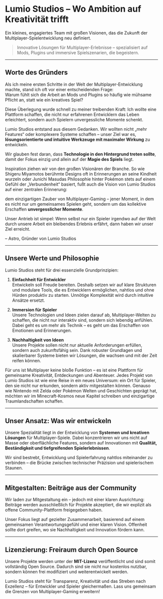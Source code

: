 # Lumio Studios – Wo Ambition auf Kreativität trifft  
Ein kleines, engagiertes Team mit großen Visionen, das die Zukunft der Multiplayer-Spielentwicklung neu definiert.

> Innovative Lösungen für Multiplayer-Erlebnisse – spezialisiert auf Mods, Plugins und immersive Spielszenarien, die begeistern.

---

## Worte des Gründers  

Als ich meine ersten Schritte in der Welt der Multiplayer-Entwicklung machte, stand ich oft vor einer entscheidenden Frage:  
Warum fühlt sich die Arbeit an Mods und Plugins so häufig wie mühsame Pflicht an, statt wie ein kreatives Spiel?  

Diese Überlegung wurde schnell zu meiner treibenden Kraft: Ich wollte eine Plattform schaffen, die nicht nur erfahrenen Entwicklern das Leben erleichtert, sondern auch Spielern unvergessliche Momente schenkt.  

Lumio Studios entstand aus diesem Gedanken. Wir wollten nicht „mehr Features“ oder komplexere Systeme schaffen – unser Ziel war es, **lösungsorientierte und intuitive Werkzeuge mit maximaler Wirkung** zu entwickeln.  

Wir glauben fest daran, dass **Technologie in den Hintergrund treten sollte**, damit der Fokus einzig und allein auf der **Magie des Spiels** liegt.  

Inspiration ziehen wir von den großen Visionären der Branche. So wie Shigeru Miyamotos berühmte Designs oft in Erinnerungen an seine Kindheit wurzeln oder Junichi Masudas Philosophie hinter Pokémon stets auf einem Gefühl der „Verbundenheit“ basiert, fußt auch die Vision von Lumio Studios auf einer zentralen Erinnerung:  

dem einzigartigen Zauber von Multiplayer-Gaming – jener Moment, in dem es nicht nur um gemeinsames Spielen geht, sondern um das kollektive Erschaffen **unvergesslicher Momente**.  

Unser Antrieb ist simpel: Wenn selbst nur ein Spieler irgendwo auf der Welt durch unsere Arbeit ein bleibendes Erlebnis erfährt, dann haben wir unser Ziel erreicht.  

– Astro, Gründer von Lumio Studios

---

## Unsere Werte und Philosophie  

Lumio Studios steht für drei essenzielle Grundprinzipien:

1. **Einfachheit für Entwickler**  
   Entwickeln soll Freude bereiten. Deshalb setzen wir auf klare Strukturen und modulare Tools, die es Entwicklern ermöglichen, nahtlos und ohne Hürden produktiv zu starten. Unnötige Komplexität wird durch intuitive Ansätze ersetzt.

2. **Immersion für Spieler**  
   Unsere Technologien und Ideen zielen darauf ab, Multiplayer-Welten zu schaffen, die nicht nur interaktiv sind, sondern sich lebendig anfühlen. Dabei geht es um mehr als Technik – es geht um das Erschaffen von Emotionen und Erinnerungen.

3. **Nachhaltigkeit von Ideen**  
   Unsere Projekte sollen nicht nur aktuelle Anforderungen erfüllen, sondern auch zukunftsfähig sein. Dank robuster Grundlagen und skalierbarer Systeme bieten wir Lösungen, die wachsen und mit der Zeit reifen können.

Für uns ist Multiplayer keine bloße Funktion – es ist eine Plattform für gemeinsame Kreativität, Entdeckungen und Abenteuer. Jedes Projekt von Lumio Studios ist wie eine Reise in ein neues Universum: ein Ort für Spieler, den sie nicht nur erkunden, sondern aktiv mitgestalten können. Genauso wie Nintendo mit Zelda oder Pokémon Welten und Geschichten geprägt hat, möchten wir im Minecraft-Kosmos neue Kapitel schreiben und einzigartige Traumlandschaften schaffen.

---

## Unser Ansatz: Was wir entwickeln  

Unsere Spezialität liegt in der Entwicklung von **Systemen und kreativen Lösungen** für Multiplayer-Spiele. Dabei konzentrieren wir uns nicht auf Masse oder oberflächliche Features, sondern auf Innovationen mit **Qualität, Beständigkeit und tiefgreifenden Spielerlebnissen**.  

Wir sind bestrebt, Entwicklung und Spielerfahrung nahtlos miteinander zu verbinden – die Brücke zwischen technischer Präzision und spielerischem Staunen.

---

## Mitgestalten: Beiträge aus der Community  

Wir laden zur Mitgestaltung ein – jedoch mit einer klaren Ausrichtung: Beiträge werden ausschließlich für Projekte akzeptiert, die wir explizit als offene Community-Plattform freigegeben haben.  

Unser Fokus liegt auf gezielter Zusammenarbeit, basierend auf einem gemeinsamen Verantwortungsgefühl und einer klaren Vision. Offenheit sollte dort greifen, wo sie Nachhaltigkeit und Innovation fördern kann.

---

## Lizenzierung: Freiraum durch Open Source  

Unsere Projekte werden unter der **MIT-Lizenz** veröffentlicht und sind somit vollständig Open Source. Dadurch sind sie nicht nur kostenlos nutzbar, sondern können frei modifiziert und weiterentwickelt werden.

Lumio Studios steht für Transparenz, Kreativität und das Streben nach Exzellenz – für Entwickler und Spieler gleichermaßen. Lass uns gemeinsam die Grenzen von Multiplayer-Gaming erweitern!  
